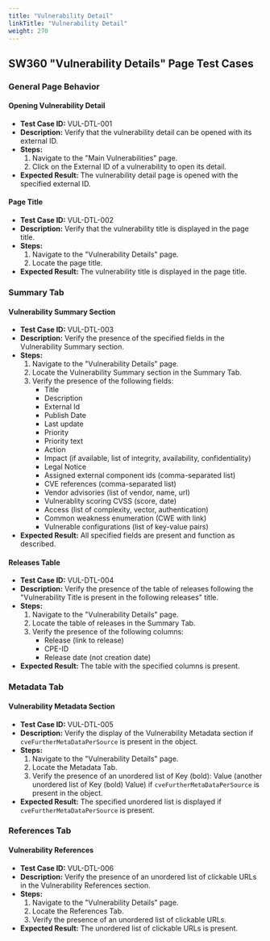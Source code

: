 ```yaml
---
title: "Vulnerability Detail"
linkTitle: "Vulnerability Detail"
weight: 270
---
```


## SW360 "Vulnerability Details" Page Test Cases

### General Page Behavior

#### Opening Vulnerability Detail
- **Test Case ID:** VUL-DTL-001
- **Description:** Verify that the vulnerability detail can be opened with its external ID.
- **Steps:**
    1. Navigate to the "Main Vulnerabilities" page.
    2. Click on the External ID of a vulnerability to open its detail.
- **Expected Result:** The vulnerability detail page is opened with the specified external ID.

#### Page Title
- **Test Case ID:** VUL-DTL-002
- **Description:** Verify that the vulnerability title is displayed in the page title.
- **Steps:**
    1. Navigate to the "Vulnerability Details" page.
    2. Locate the page title.
- **Expected Result:** The vulnerability title is displayed in the page title.

### Summary Tab

#### Vulnerability Summary Section
- **Test Case ID:** VUL-DTL-003
- **Description:** Verify the presence of the specified fields in the Vulnerability Summary section.
- **Steps:**
    1. Navigate to the "Vulnerability Details" page.
    2. Locate the Vulnerability Summary section in the Summary Tab.
    3. Verify the presence of the following fields:
        - Title
        - Description
        - External Id
        - Publish Date
        - Last update
        - Priority
        - Priority text
        - Action
        - Impact (if available, list of integrity, availability, confidentiality)
        - Legal Notice
        - Assigned external component ids (comma-separated list)
        - CVE references (comma-separated list)
        - Vendor advisories (list of vendor, name, url)
        - Vulnerablity scoring CVSS (score, date)
        - Access (list of complexity, vector, authentication)
        - Common weakness enumeration (CWE with link)
        - Vulnerable configurations (list of key-value pairs)
- **Expected Result:** All specified fields are present and function as described.

#### Releases Table
- **Test Case ID:** VUL-DTL-004
- **Description:** Verify the presence of the table of releases following the "Vulnerability Title is present in the following releases" title.
- **Steps:**
    1. Navigate to the "Vulnerability Details" page.
    2. Locate the table of releases in the Summary Tab.
    3. Verify the presence of the following columns:
        - Release (link to release)
        - CPE-ID
        - Release date (not creation date)
- **Expected Result:** The table with the specified columns is present.

### Metadata Tab

#### Vulnerability Metadata Section
- **Test Case ID:** VUL-DTL-005
- **Description:** Verify the display of the Vulnerability Metadata section if `cveFurtherMetaDataPerSource` is present in the object.
- **Steps:**
    1. Navigate to the "Vulnerability Details" page.
    2. Locate the Metadata Tab.
    3. Verify the presence of an unordered list of Key (bold): Value (another unordered list of Key (bold) Value) if `cveFurtherMetaDataPerSource` is present in the object.
- **Expected Result:** The specified unordered list is displayed if `cveFurtherMetaDataPerSource` is present.

### References Tab

#### Vulnerability References
- **Test Case ID:** VUL-DTL-006
- **Description:** Verify the presence of an unordered list of clickable URLs in the Vulnerability References section.
- **Steps:**
    1. Navigate to the "Vulnerability Details" page.
    2. Locate the References Tab.
    3. Verify the presence of an unordered list of clickable URLs.
- **Expected Result:** The unordered list of clickable URLs is present.
